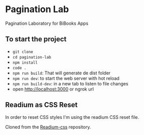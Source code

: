 # Pagination Lab

Pagination Laboratory for BiBooks Apps

## To start the project

- `git clone`
- `cd pagination-lab`
- `npm install`
- `code .`
- `npm run build`: That will generate de dist folder
- `npm run dev`: to start the web server with hot reload
- `npm run build-dev`: in a new tab to listen to file changes
- open [http://localhost:3000](http://localhost:3000) or ngrok url

## Readium as CSS Reset

In order to reset CSS styles I'm using the readium CSS reset file.

Cloned from the [Readium-css](https://github.com/readium/readium-css) repository.
